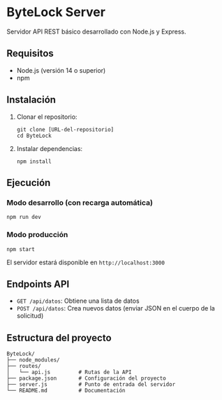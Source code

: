 # ByteLock Server

Servidor API REST básico desarrollado con Node.js y Express.

## Requisitos

- Node.js (versión 14 o superior)
- npm

## Instalación

1. Clonar el repositorio:
   ```
   git clone [URL-del-repositorio]
   cd ByteLock
   ```

2. Instalar dependencias:
   ```
   npm install
   ```

## Ejecución

### Modo desarrollo (con recarga automática)
```
npm run dev
```

### Modo producción
```
npm start
```

El servidor estará disponible en `http://localhost:3000`

## Endpoints API

- `GET /api/datos`: Obtiene una lista de datos
- `POST /api/datos`: Crea nuevos datos (enviar JSON en el cuerpo de la solicitud)

## Estructura del proyecto

```
ByteLock/
├── node_modules/
├── routes/
│   └── api.js         # Rutas de la API
├── package.json       # Configuración del proyecto
├── server.js          # Punto de entrada del servidor
└── README.md          # Documentación
``` 